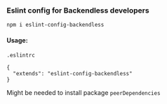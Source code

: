 ### Eslint config for Backendless developers

```npm i eslint-config-backendless```

#### Usage:


`.eslintrc`

```
{
  "extends": "eslint-config-backendless"
}
```

Might be needed to install package `peerDependencies`
